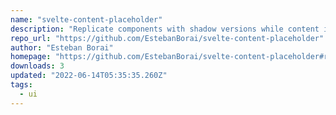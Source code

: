 ```yaml
---
name: "svelte-content-placeholder"
description: "Replicate components with shadow versions while content is not yet available"
repo_url: "https://github.com/EstebanBorai/svelte-content-placeholder"
author: "Esteban Borai"
homepage: "https://github.com/EstebanBorai/svelte-content-placeholder#readme"
downloads: 3
updated: "2022-06-14T05:35:35.260Z"
tags: 
  - ui
---
```

